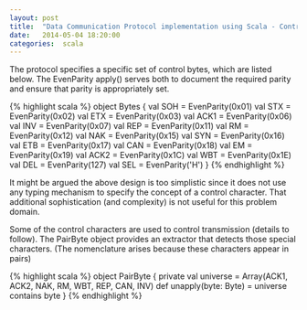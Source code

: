 ```yaml
---
layout: post
title:  "Data Communication Protocol implementation using Scala - Control Characters"
date:   2014-05-04 18:20:00
categories:  scala 
---
```


The protocol specifies a specific set of control bytes, which are listed below.
The EvenParity apply() serves both to document the required parity and ensure that
parity is appropriately set.

{% highlight scala %}
object Bytes {
  val SOH  = EvenParity(0x01)
  val STX  = EvenParity(0x02)
  val ETX  = EvenParity(0x03)
  val ACK1 = EvenParity(0x06)
  val INV  = EvenParity(0x07)
  val REP  = EvenParity(0x11)
  val RM   = EvenParity(0x12)
  val NAK  = EvenParity(0x15)
  val SYN  = EvenParity(0x16)
  val ETB  = EvenParity(0x17)
  val CAN  = EvenParity(0x18)
  val EM   = EvenParity(0x19)
  val ACK2 = EvenParity(0x1C)
  val WBT  = EvenParity(0x1E)
  val DEL  = EvenParity(127)
  val SEL  = EvenParity('H')
 } 
{% endhighlight %}

It might be argued the above design is too simplistic 
since it does not use any typing mechanism to specify the concept of a control character.
That additional sophistication (and complexity) is not useful for this problem domain.

Some of the control characters are used to control transmission (details to follow).
The PairByte object provides an extractor that detects those special characters.
(The nomenclature arises because these characters appear in pairs)

{% highlight scala %}
object PairByte {
  private val universe = Array(ACK1, ACK2, NAK, RM, WBT, REP, CAN, INV)
  def unapply(byte: Byte) = universe contains byte
}
{% endhighlight %}




